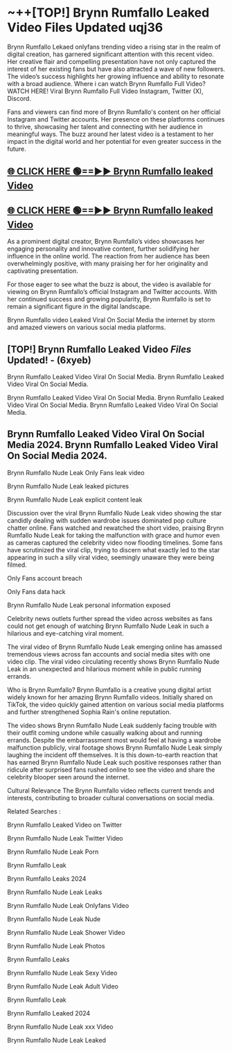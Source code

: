 # ~++[TOP!] Brynn Rumfallo Leaked Video Files Updated uqj36

 Brynn Rumfallo Lekaed onlyfans trending video a rising star in the realm of digital creation, has garnered significant attention with this recent video. Her creative flair and compelling presentation have not only captured the interest of her existing fans but have also attracted a wave of new followers. The video’s success highlights her growing influence and ability to resonate with a broad audience.
Where i can watch  Brynn Rumfallo Full Video? WATCH HERE! Viral  Brynn Rumfallo Full Video Instagram, Twitter (X), Discord.


Fans and viewers can find more of  Brynn Rumfallo's content on her official Instagram and Twitter accounts. Her presence on these platforms continues to thrive, showcasing her talent and connecting with her audience in meaningful ways. The buzz around her latest video is a testament to her impact in the digital world and her potential for even greater success in the future.


## [🌐 CLICK HERE 🟢==►►  Brynn Rumfallo leaked Video ](https://onlyclips.site?title=Brynn_Rumfallo&ref=git)

## [🌐 CLICK HERE 🟢==►►  Brynn Rumfallo leaked Video ](https://onlyclips.site?title=Brynn_Rumfallo&ref=git)


As a prominent digital creator,  Brynn Rumfallo’s video showcases her engaging personality and innovative content, further solidifying her influence in the online world. The reaction from her audience has been overwhelmingly positive, with many praising her for her originality and captivating presentation.

For those eager to see what the buzz is about, the video is available for viewing on  Brynn Rumfallo’s official Instagram and Twitter accounts. With her continued success and growing popularity,  Brynn Rumfallo is set to remain a significant figure in the digital landscape.


  Brynn Rumfallo video Leaked Viral On Social Media the internet by storm and amazed viewers on various social media platforms.


## [TOP!]  Brynn Rumfallo Leaked Video *Files* Updated! - (6xyeb) 

 Brynn Rumfallo Leaked Video Viral On Social Media. Brynn Rumfallo Leaked Video Viral On Social Media.

 Brynn Rumfallo Leaked Video Viral On Social Media. Brynn Rumfallo Leaked Video Viral On Social Media. Brynn Rumfallo Leaked Video Viral On Social Media.


##  Brynn Rumfallo Leaked Video Viral On Social Media 2024. Brynn Rumfallo Leaked Video Viral On Social Media 2024.
 Brynn Rumfallo Nude Leak Only Fans leak video

 Brynn Rumfallo Nude Leak leaked pictures

 Brynn Rumfallo Nude Leak explicit content leak

Discussion over the viral  Brynn Rumfallo Nude Leak video showing the star candidly dealing with sudden wardrobe issues dominated pop culture chatter online. Fans watched and rewatched the short video, praising  Brynn Rumfallo Nude Leak for taking the malfunction with grace and humor even as cameras captured the celebrity video now flooding timelines. Some fans have scrutinized the viral clip, trying to discern what exactly led to the star appearing in such a silly viral video, seemingly unaware they were being filmed.


Only Fans account breach

Only Fans data hack

 Brynn Rumfallo Nude Leak personal information exposed

Celebrity news outlets further spread the video across websites as fans could not get enough of watching  Brynn Rumfallo Nude Leak in such a hilarious and eye-catching viral moment.


The viral video of  Brynn Rumfallo Nude Leak emerging online has amassed tremendous views across fan accounts and social media sites with one video clip. The viral video circulating recently shows  Brynn Rumfallo Nude Leak in an unexpected and hilarious moment while in public running errands.


Who is  Brynn Rumfallo?  Brynn Rumfallo is a creative young digital artist widely known for her amazing  Brynn Rumfallo videos. Initially shared on TikTok, the video quickly gained attention on various social media platforms and further strengthened Sophia Rain's online reputation.

The video shows  Brynn Rumfallo Nude Leak suddenly facing trouble with their outfit coming undone while casually walking about and running errands. Despite the embarrassment most would feel at having a wardrobe malfunction publicly, viral footage shows  Brynn Rumfallo Nude Leak simply laughing the incident off themselves. It is this down-to-earth reaction that has earned  Brynn Rumfallo Nude Leak such positive responses rather than ridicule after surprised fans rushed online to see the video and share the celebrity blooper seen around the internet.

Cultural Relevance The  Brynn Rumfallo video reflects current trends and interests, contributing to broader cultural conversations on social media.

Related Searches :

 Brynn Rumfallo Leaked Video on Twitter

 Brynn Rumfallo Nude Leak Twitter Video

 Brynn Rumfallo Nude Leak Porn

 Brynn Rumfallo Leak 

 Brynn Rumfallo Leaks 2024

 Brynn Rumfallo Nude Leak Leaks

 Brynn Rumfallo Nude Leak Onlyfans Video

 Brynn Rumfallo Nude Leak Nude

 Brynn Rumfallo Nude Leak Shower Video

 Brynn Rumfallo Nude Leak Photos

 Brynn Rumfallo Leaks

 Brynn Rumfallo Nude Leak Sexy Video

 Brynn Rumfallo Nude Leak Adult Video

 Brynn Rumfallo Leak

 Brynn Rumfallo Leaked 2024

 Brynn Rumfallo Nude Leak xxx Video

 Brynn Rumfallo Nude Leak Leaked